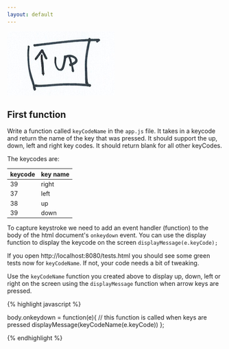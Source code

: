 ```yaml
---
layout: default
---
```


![](/img/first-function.jpg)

## First function

Write a function called `keyCodeName` in the `app.js` file.  It takes in a keycode and return the name of the key that was pressed.
It should support the up, down, left and right key codes. It should return blank for all other keyCodes.

The keycodes are:

 keycode   | key name
-----------|-----------
39         | right
37         | left
38         | up
39         | down            

To capture keystroke we need to add an event handler (function) to the body of the html document's `onkeydown` event. You can use the display function to display the keycode on the screen `displayMessage(e.keyCode);`

If you open http://localhost:8080/tests.html you should see some green tests now for `keyCodeName`. If not, your code needs a bit of tweaking.

Use the `keyCodeName` function you created above to display up, down, left or right on the screen using the `displayMessage` function when arrow keys are pressed.

{% highlight javascript %}

body.onkeydown = function(e){
    // this function is called when keys are pressed
    displayMessage(keyCodeName(e.keyCode))
};

{% endhighlight %}
